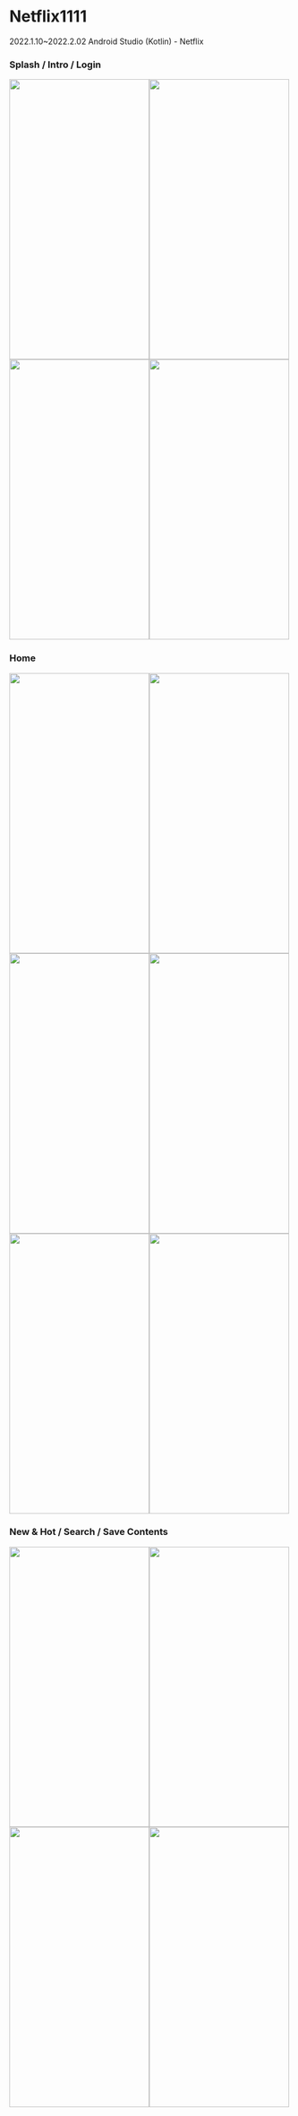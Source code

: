 # Netflix1111
2022.1.10~2022.2.02 Android Studio (Kotlin) - Netflix

### Splash / Intro / Login
<img src="https://user-images.githubusercontent.com/43931412/151802616-755ff8e5-4a15-42a0-b960-2f992ce62675.gif" width="250" height="500"/><img src="https://user-images.githubusercontent.com/43931412/151802627-5d541a0b-fbb6-48ae-b802-2f3f73c7a3b5.gif" width="250" height="500"/><img src="https://user-images.githubusercontent.com/43931412/151802970-fef03baa-1a38-403d-bca4-bdc1eedb9a61.gif" width="250" height="500"/><img src="https://user-images.githubusercontent.com/43931412/151803996-9e8f3079-56af-451f-be34-161679cbb188.gif" width="250" height="500"/>


### Home
<img src="https://user-images.githubusercontent.com/43931412/151805226-0f561f00-e784-4c03-9c8d-18938fd0e62e.gif" width="250" height="500"/><img src="https://user-images.githubusercontent.com/43931412/151805414-1eb19df7-5952-4d61-b975-32fde11ba11b.gif" width="250" height="500"/><img src="https://user-images.githubusercontent.com/43931412/151806704-1220db7e-dcc7-41f9-9f7f-5be95a05c002.gif" width="250" height="500"/><img src="https://user-images.githubusercontent.com/43931412/151806711-db9ae87a-25dc-4783-b798-38fd7c687973.gif" width="250" height="500"/><img src="https://user-images.githubusercontent.com/43931412/151807374-e25a7dbb-82dc-4dfe-a9f7-9d439a4f841c.gif" width="250" height="500"/><img src="https://user-images.githubusercontent.com/43931412/151807353-7b4fec97-e203-409b-b54a-df97ac20d93f.gif" width="250" height="500"/>


### New & Hot / Search / Save Contents
<img src="https://user-images.githubusercontent.com/43931412/151809608-9928e2bb-ca43-43cd-8b29-e98f1fa0dba2.gif" width="250" height="500"/><img src="https://user-images.githubusercontent.com/43931412/151809592-10fda199-be51-4361-8d36-e309af0d8436.gif" width="250" height="500"/><img src="https://user-images.githubusercontent.com/43931412/151807577-fb36e65d-c7bb-4361-9e5d-3794861f7431.gif" width="250" height="500"/><img src="https://user-images.githubusercontent.com/43931412/151807588-5d61b277-9f8e-4bb6-b636-1b152c3afdc2.gif" width="250" height="500"/>

